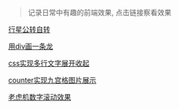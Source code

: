 > 记录日常中有趣的前端效果, 点击链接察看效果

<a href="https://lihai-boop.github.io/simple-dome/%E8%A1%8C%E6%98%9F%E8%87%AA%E8%BD%AC%E4%B8%8E%E5%85%AC%E8%BD%AC/main.html">行星公转自转</a>

<a href="https://lihai-boop.github.io/simple-dome/%E7%94%A8div%E7%94%BB%E4%B8%80%E6%9D%A1%E9%BE%99/index.html">用div画一条龙</a>  

<a href="https://lihai-boop.github.io/simple-dome/css%E5%AE%9E%E7%8E%B0%E5%A4%9A%E8%A1%8C%E6%96%87%E5%AD%97%E5%B1%95%E5%BC%80%E6%94%B6%E8%B5%B7.html">css实现多行文字展开收起</a>  

<a href="https://lihai-boop.github.io/simple-dome/counter%E5%AE%9E%E7%8E%B0%E4%B9%9D%E5%AE%AB%E6%A0%BC%E5%9B%BE%E7%89%87%E5%B1%95%E7%A4%BA.html">counter实现九宫格图片展示</a>  

<a href="https://lihai-boop.github.io/simple-dome/%E8%80%81%E8%99%8E%E6%9C%BA%E6%95%B0%E5%AD%97%E6%BB%9A%E5%8A%A8%E6%95%88%E6%9E%9C.html">老虎机数字滚动效果</a>
